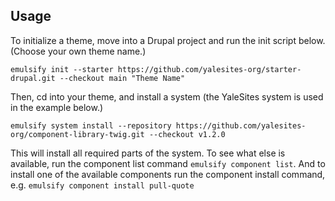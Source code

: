 ## Usage

To initialize a theme, move into a Drupal project and run the init script below. (Choose your own theme name.)

`emulsify init --starter https://github.com/yalesites-org/starter-drupal.git --checkout main "Theme Name"`

Then, cd into your theme, and install a system (the YaleSites system is used in the example below.)

`emulsify system install --repository https://github.com/yalesites-org/component-library-twig.git --checkout v1.2.0`

This will install all required parts of the system. To see what else is available, run the component list command `emulsify component list`. And to install one of the available components run the component install command, e.g. `emulsify component install pull-quote`
